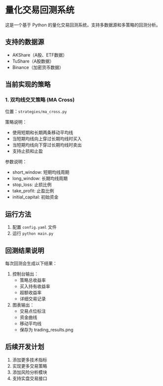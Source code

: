 # 量化交易回测系统

这是一个基于 Python 的量化交易回测系统，支持多数据源和多策略的回测分析。

## 支持的数据源
- AKShare（A股、ETF数据）
- TuShare（A股数据）
- Binance（加密货币数据）

## 当前实现的策略

### 1. 双均线交叉策略 (MA Cross)
位置：`strategies/ma_cross.py`

策略说明：
- 使用短期和长期两条移动平均线
- 当短期均线向上穿过长期均线时买入
- 当短期均线向下穿过长期均线时卖出
- 支持止损和止盈

参数说明：
- short_window: 短期均线周期
- long_window: 长期均线周期
- stop_loss: 止损比例
- take_profit: 止盈比例
- initial_capital: 初始资金

## 运行方法

1. 配置 `config.yaml` 文件
2. 运行 `python main.py`

## 回测结果说明
每次回测会生成以下结果：
1. 控制台输出：
   - 策略总收益率
   - 买入持有收益率
   - 超额收益率
   - 详细交易记录
2. 图表输出：
   - 交易点位标注
   - 资金曲线
   - 移动平均线
   - 保存为 trading_results.png

## 后续开发计划
1. 添加更多技术指标
2. 实现更多交易策略
3. 添加风险分析模块
4. 支持实盘交易接口 